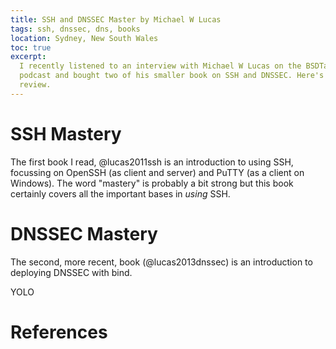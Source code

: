 ```yaml
---
title: SSH and DNSSEC Master by Michael W Lucas
tags: ssh, dnssec, dns, books
location: Sydney, New South Wales
toc: true
excerpt: 
  I recently listened to an interview with Michael W Lucas on the BSDTalk
  podcast and bought two of his smaller book on SSH and DNSSEC. Here's a
  review.
---
```



# SSH Mastery

The first book I read, @lucas2011ssh is an introduction to using SSH, focussing
on OpenSSH (as client and server) and PuTTY (as a client on Windows). The word
"mastery" is probably a bit strong but this book certainly covers all the
important bases in *using* SSH.

# DNSSEC Mastery

The second, more recent, book (@lucas2013dnssec) is an introduction to deploying
DNSSEC with bind.

YOLO

# References
